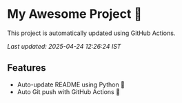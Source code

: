 # My Awesome Project 🚀

This project is automatically updated using GitHub Actions.

_Last updated: 2025-04-24 12:26:24 IST_

## Features
- Auto-update README using Python 🐍
- Auto Git push with GitHub Actions 🤖
